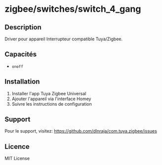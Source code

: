 # zigbee/switches/switch_4_gang

## Description

Driver pour appareil Interrupteur compatible Tuya/Zigbee.

## Capacités

- `onoff`

## Installation

1. Installer l'app Tuya Zigbee Universal
2. Ajouter l'appareil via l'interface Homey
3. Suivre les instructions de configuration

## Support

Pour le support, visitez: https://github.com/dlnraja/com.tuya.zigbee/issues

## Licence

MIT License
